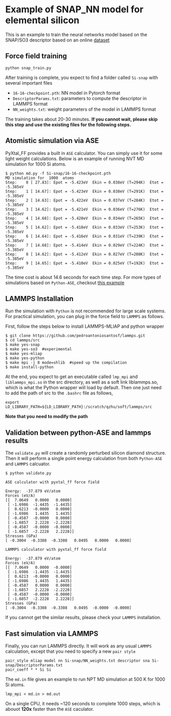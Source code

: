 # Example of SNAP\_NN model for elemental silicon

This is an example to train the neural networks model based on the SNAP/SO3 descriptor based on an online [dataset](https://github.com/materialsvirtuallab/mlearn/tree/master/data/Si)

## Force field training
```
python snap_train.py
```

After training is complete, you expect to find a folder called `Si-snap` with several important files
- `16-16-checkpoint.pth`: NN model in Pytorch format
- `DescriptorParams.txt`: parameters to compute the descriptor in LAMMPS format
- `NN_weights.txt`: weight parameters of the model in LAMMPS format

The training takes about 20-30 minutes. 
**If you cannot wait, please skip this step and use the existing files for the following steps.**

## Atomistic simulation via ASE 
PyXtal\_FF provides a built in `ASE` calculator. You can simply use it for some light weight calculations.
Below is an example of running NVT MD simulation for 1000 Si atoms.
```
$ python md.py -f Si-snap/16-16-checkpoint.pth 
MD simulation for  1000  atoms
Step:    0 [ 27.83]: Epot = -5.423eV  Ekin = 0.038eV (T=294K)  Etot = -5.385eV 
Step:    1 [ 14.67]: Epot = -5.423eV  Ekin = 0.038eV (T=291K)  Etot = -5.385eV 
Step:    2 [ 14.63]: Epot = -5.422eV  Ekin = 0.037eV (T=284K)  Etot = -5.385eV 
Step:    3 [ 14.62]: Epot = -5.421eV  Ekin = 0.036eV (T=276K)  Etot = -5.385eV 
Step:    4 [ 14.68]: Epot = -5.420eV  Ekin = 0.034eV (T=265K)  Etot = -5.385eV 
Step:    5 [ 14.62]: Epot = -5.418eV  Ekin = 0.033eV (T=253K)  Etot = -5.385eV 
Step:    6 [ 14.64]: Epot = -5.416eV  Ekin = 0.031eV (T=239K)  Etot = -5.385eV 
Step:    7 [ 14.68]: Epot = -5.414eV  Ekin = 0.029eV (T=224K)  Etot = -5.385eV 
Step:    8 [ 14.62]: Epot = -5.412eV  Ekin = 0.027eV (T=208K)  Etot = -5.385eV 
Step:    9 [ 14.65]: Epot = -5.410eV  Ekin = 0.025eV (T=192K)  Etot = -5.385eV 
```
The time cost is about 14.6 seconds for each time step.
For more types of simulations based on `Python-ASE`, checkout [this example](https://github.com/qzhu2017/PyXtal_FF/blob/master/pyxtal_ff/test_properties.py)

## LAMMPS Installation
Run the simulation with `Python` is not recommended for large scale systems. For practical simulation, you can plug in the force field to `LAMMPS` as follows.

First, follow the steps below to install LAMMPS-MLIAP and python wrapper

```
$ git clone https://github.com/pedroantoniosantosf/lammps.git
$ cd lammps/src
$ make yes-snap
$ make yes-so3  #experimental
$ make yes-mliap
$ make yes-python
$ make mpi -j 8 mode=shlib  #speed up the compilation
$ make install-python
```
At the end, you expect to get an executable called `lmp_mpi` and `liblammps_mpi.so` in the src directory, as well as a soft link liblammps.so, which is what the Python wrapper will load by default.
Then one just need to add the path of src to the `.bashrc` file as follows,
```
export LD_LIBRARY_PATH=${LD_LIBRARY_PATH}:/scratch/qzhu/soft/lammps/src 
```
**Note that you need to modify the path**


## Validation between python-ASE and lammps results

The `validate.py` will create a randomly perturbed silicon diamond structure. Then it will perform a single point energy calculation from both `Python-ASE` and `LAMMPS` calcuator.

```
$ python validate.py 

ASE calculator with pyxtal_ff force field

Energy:  -37.879 eV/atom
Forces (eV/A)
[[  7.0649   0.0000   0.0000]
 [ -1.6986  -1.4435  -1.4435]
 [  0.6213  -0.0000   0.0000]
 [ -1.6986   1.4435   1.4435]
 [ -0.4587  -0.0000   0.0000]
 [ -1.6857   2.2228  -2.2228]
 [ -0.4587  -0.0000  -0.0000]
 [ -1.6857  -2.2228   2.2228]]
Stresses (GPa)
[ -0.3004  -0.3308  -0.3308   0.0495   0.0000   0.0000]

LAMMPS calculator with pyxtal_ff force field

Energy:  -37.879 eV/atom
Forces (eV/A)
[[  7.0649   0.0000  -0.0000]
 [ -1.6986  -1.4435  -1.4435]
 [  0.6213  -0.0000   0.0000]
 [ -1.6986   1.4435   1.4435]
 [ -0.4587   0.0000   0.0000]
 [ -1.6857   2.2228  -2.2228]
 [ -0.4587  -0.0000  -0.0000]
 [ -1.6857  -2.2228   2.2228]]
Stresses (GPa)
[ -0.3004  -0.3308  -0.3308   0.0495  -0.0000  -0.0000]
```
If you cannot get the similar results, please check your `LAMMPS` installation.


## Fast simulation via LAMMPS

Finally, you can run LAMMPS directly. 
It will work as any usual `LAMMPS` calculation, except that you need to specify a new `pair style`
```
pair_style mliap model nn Si-snap/NN_weights.txt descriptor sna Si-snap/DescriptorParams.txt
pair_coeff * * Si Si
```

The `md.in` file gives an example to run NPT MD simulation at 500 K for 1000 Si atoms.
```
lmp_mpi < md.in > md.out
```
On a single CPU, it needs ~120 seconds to complete 1000 steps, which is abouot **120x** faster than the `ASE` caculator.

